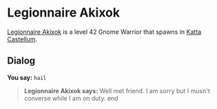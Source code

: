# Legionnaire Akixok



[Legionnaire Akixok](/npc/160278) is a level 42 Gnome Warrior that spawns in [Katta Castellum](/zone/160).



## Dialog

**You say:** `hail`



>**Legionnaire Akixok says:** Well met friend. I am sorry but I musn't converse while I am on duty.
end
